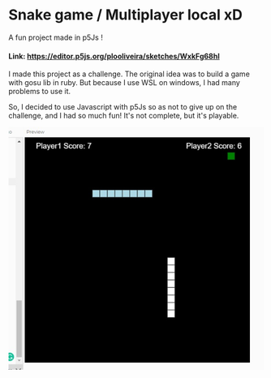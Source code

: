 # Snake game / Multiplayer local xD
A fun project made in p5Js !

#### Link: https://editor.p5js.org/plooliveira/sketches/WxkFg68hl

I made this project as a challenge. The original idea was to build a game with gosu lib in ruby. But because I use WSL on windows, I had many problems to use it. 

So, I decided to use Javascript with p5Js so as not to give up on the challenge, and I had so much fun! It's not complete, but it's playable.

<img src="https://raw.githubusercontent.com/plooliveira/snake_game_multiplayer_local/master/9bc85988-aec0-4f94-8ddd-66ffd5614a66.jpg" alt="a snake game image" width="600"> 

